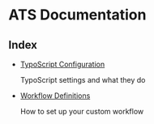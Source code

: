 # ATS Documentation

## Index

* [TypoScript Configuration](TypoScriptConfiguration.md)

    TypoScript settings and what they do

* [Workflow Definitions](Workflows.md)

    How to set up your custom workflow
